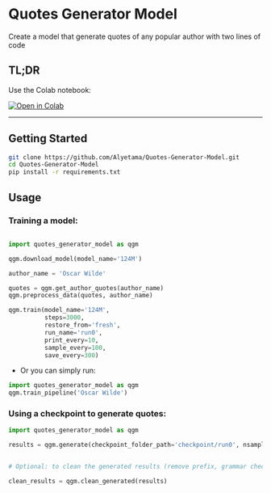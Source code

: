 # Quotes Generator Model

Create a model that generate quotes of any popular author with two lines of code


## TL;DR

Use the Colab notebook:

[![Open in Colab](https://colab.research.google.com/assets/colab-badge.svg)](https://colab.research.google.com/gist/Alyetama/51e07efbe3fc3cfdbf65523734ea9b2d/quotes-generator-model.ipynb)


---

## Getting Started

```sh
git clone https://github.com/Alyetama/Quotes-Generator-Model.git
cd Quotes-Generator-Model
pip install -r requirements.txt
```

## Usage


### Training a model:

```python

import quotes_generator_model as qgm

qgm.download_model(model_name='124M')

author_name = 'Oscar Wilde'

quotes = qgm.get_author_quotes(author_name)
qgm.preprocess_data(quotes, author_name)

qgm.train(model_name='124M',
          steps=3000,
          restore_from='fresh',
          run_name='run0',
          print_every=10,
          sample_every=100,
          save_every=300)
```

- Or you can simply run:

```python
import quotes_generator_model as qgm
qgm.train_pipeline('Oscar Wilde')
```

### Using a checkpoint to generate quotes:

```python
import quotes_generator_model as qgm

results = qgm.generate(checkpoint_folder_path='checkpoint/run0', nsamples=10)


# Optional: to clean the generated results (remove prefix, grammar checks, etc.):

clean_results = qgm.clean_generated(results)
```
